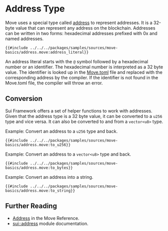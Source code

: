 # Address Type

<!--

Chapter: Basic Syntax
Goal: Introduce the address type
Notes:
    - a special type
    - named addresses via the Move.toml
    - address literals
    - 0x2 is 0x0000000...02

Links:
    - address concept
    - transaction context
    - Move.toml
    - your first move

 -->

Move uses a special type called [address](./../concepts/address.md) to represent addresses. It is a
32-byte value that can represent any address on the blockchain. Addresses can be written in two
forms: hexadecimal addresses prefixed with 0x and named addresses.

```move
{{#include ../../../packages/samples/sources/move-basics/address.move:address_literal}}
```

An address literal starts with the `@` symbol followed by a hexadecimal number or an identifier. The
hexadecimal number is interpreted as a 32 byte value. The identifier is looked up in the
[Move.toml](./../concepts/manifest.md) file and replaced with the corresponding address by the
compiler. If the identifier is not found in the Move.toml file, the compiler will throw an error.

## Conversion

Sui Framework offers a set of helper functions to work with addresses. Given that the address type
is a 32 byte value, it can be converted to a `u256` type and vice versa. It can also be converted to
and from a `vector<u8>` type.

Example: Convert an address to a `u256` type and back.

```move
{{#include ../../../packages/samples/sources/move-basics/address.move:to_u256}}
```

Example: Convert an address to a `vector<u8>` type and back.

```move
{{#include ../../../packages/samples/sources/move-basics/address.move:to_bytes}}
```

Example: Convert an address into a string.

```move
{{#include ../../../packages/samples/sources/move-basics/address.move:to_string}}
```

## Further Reading

- [Address](/reference/primitive-types/address.html) in the Move Reference.
- [sui::address](https://docs.sui.io/references/framework/sui/address) module documentation.
